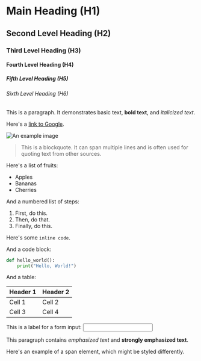 # Main Heading (H1)

## Second Level Heading (H2)

### Third Level Heading (H3)

#### Fourth Level Heading (H4)

##### Fifth Level Heading (H5)

###### Sixth Level Heading (H6)

This is a paragraph. It demonstrates basic text, **bold text**, and *italicized text*.

Here's a [link to Google](https://www.google.com).

![An example image](https://example.com/image.jpg)

> This is a blockquote. It can span multiple lines and is often used for quoting text from other sources.

Here's a list of fruits:

- Apples
- Bananas
- Cherries

And a numbered list of steps:

1. First, do this.
2. Then, do that.
3. Finally, do this.

Here's some `inline code`.

And a code block:

```python
def hello_world():
    print("Hello, World!")
```

And a table:

| Header 1 | Header 2 |
| -------- | -------- |
| Cell 1   | Cell 2   |
| Cell 3   | Cell 4   |

<label for="example">This is a label for a form input:</label>
<input type="text" id="example" name="example">

This paragraph contains <em>emphasized text</em> and <strong>strongly emphasized text</strong>.

Here's an example of a <span>span element</span>, which might be styled differently.
